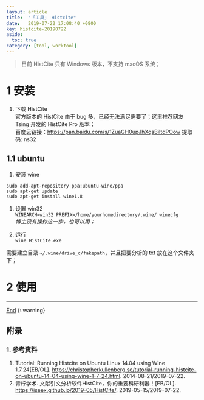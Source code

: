 ```yaml
---
layout: article
title:  "「工具」 Histcite"
date:   2019-07-22 17:08:40 +0800
key: histcite-20190722
aside:
  toc: true
category: [tool, worktool]
---
```

<span id='head'></span>  
>目前 HistCite 只有 Windows 版本，不支持 macOS 系统；   

<!--more-->


# 1 安装
1. 下载 HistCite   
官方版本的 HistCite 由于 bug 多，已经无法满足需要了；这里推荐网友 Tsing 开发的 HistCite Pro 版本；   
百度云链接：<https://pan.baidu.com/s/1ZuaGH0upJhXqsBiItdPOow> 提取码: ns32     

## 1.1 ubuntu

1. 安装 wine    
```shell
sudo add-apt-repository ppa:ubuntu-wine/ppa
sudo apt-get update
sudo apt-get install wine1.8
```

1. 设置 win32   
```WINEARCH=win32 PREFIX=/home/yourhomedirectory/.wine/ winecfg```   
*博主没有操作这一步，也可以用；*    

1. 运行   
`wine HistCite.exe`   

需要建立目录 `~/.wine/drive_c/fakepath`，并且把要分析的 txt 放在这个文件夹下；   


# 2 使用


-------------------  
[End](#head)
{:.warning}  

## 附录
### 1. 参考资料
1. Tutorial: Running Histcite on Ubuntu Linux 14.04 using Wine 1.7.24[EB/OL]. <https://christopherkullenberg.se/tutorial-running-histcite-on-ubuntu-14-04-using-wine-1-7-24.html>. 2014-08-21/2019-07-22.      
1. 青柠学术. 文献引文分析软件HistCite，你的重要科研利器！[EB/OL]. <https://iseex.github.io/2019-05/HistCite/>. 2019-05-15/2019-07-22.   
